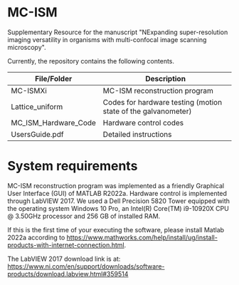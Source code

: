 # MC-ISM
Supplementary Resource for the manuscript "NExpanding super-resolution imaging versatility in organisms with multi-confocal image scanning microscopy".

Currently, the repository contains the following contents.

| File/Folder     | Description |
| ----------- | ----------- |
| MC-ISMXi    | MC-ISM reconstruction program|
| Lattice_uniform|Codes for hardware testing (motion state of the galvanometer)|
| MC_ISM_Hardware_Code|Hardware control codes|
| UsersGuide.pdf| Detailed instructions|


# System requirements
MC-ISM reconstruction program was implemented as a friendly Graphical User Interface (GUI) of MATLAB R2022a. Hardware control is implemented through LabVIEW 2017. We used a Dell Precision 5820 Tower equipped with the operating system Windows 10 Pro, an Intel(R) Core(TM) i9-10920X CPU @ 3.50GHz processor and 256 GB of installed RAM.

If this is the first time of your executing the software, please install Matlab 2022a according to https://www.mathworks.com/help/install/ug/install-products-with-internet-connection.html. 

The LabVIEW 2017 download link is at: https://www.ni.com/en/support/downloads/software-products/download.labview.html#359514

